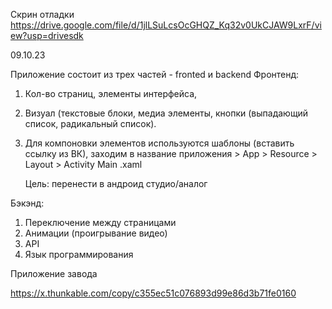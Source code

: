 Скрин отладки
https://drive.google.com/file/d/1jlLSuLcsOcGHQZ_Kq32v0UkCJAW9LxrF/view?usp=drivesdk 

09.10.23

Приложение состоит из трех частей - fronted и backend
Фронтенд: 
1. Кол-во страниц, элементы интерфейса, 
2. Визуал (текстовые блоки, медиа элементы, кнопки (выпадающий список, радикальный список). 
3. Для компоновки элементов используются шаблоны (вставить ссылку из ВК), заходим в название приложения > App > Resource > Layout > Activity Main .xaml

   Цель: перенести в андроид студио/аналог


Бэкэнд: 
1. Переключение между страницами
2. Анимации (проигрывание видео)
3. API
4. Язык программирования

Приложение завода

https://x.thunkable.com/copy/c355ec51c076893d99e86d3b71fe0160
